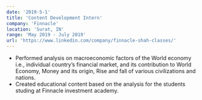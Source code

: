 ```yaml
---
date: '2019-5-1'
title: 'Content Development Intern'
company: 'Finnacle'
location: 'Surat, IN'
range: 'May 2019 - July 2019'
url: 'https://www.linkedin.com/company/finnacle-shah-classes/'
---
```


- Performed analysis on macroeconomic factors of the World economy i.e., individual country’s financial market, and its contribution to World Economy, Money and its origin, Rise and fall of various civilizations and nations.
- Created educational content based on the analysis for the students studing at Finnacle investment academy.
